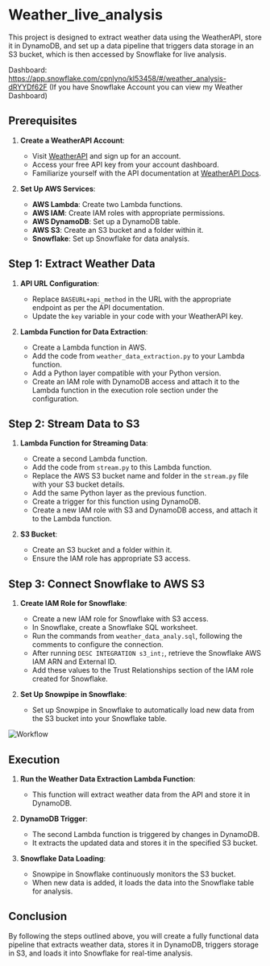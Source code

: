# Weather_live_analysis
This project is designed to extract weather data using the WeatherAPI, store it in DynamoDB, and set up a data pipeline that triggers data storage in an S3 bucket, which is then accessed by Snowflake for live analysis.


Dashboard: https://app.snowflake.com/cpnlyno/kl53458/#/weather_analysis-dRYYDf62F  (If you have Snowflake Account you can view my Weather Dashboard)
## Prerequisites

1. **Create a WeatherAPI Account**:
   - Visit [WeatherAPI](https://www.weatherapi.com/) and sign up for an account.
   - Access your free API key from your account dashboard.
   - Familiarize yourself with the API documentation at [WeatherAPI Docs](https://www.weatherapi.com/docs/).

2. **Set Up AWS Services**:
   - **AWS Lambda**: Create two Lambda functions.
   - **AWS IAM**: Create IAM roles with appropriate permissions.
   - **AWS DynamoDB**: Set up a DynamoDB table.
   - **AWS S3**: Create an S3 bucket and a folder within it.
   - **Snowflake**: Set up Snowflake for data analysis.

## Step 1: Extract Weather Data

1. **API URL Configuration**:
   - Replace `BASEURL+api_method` in the URL with the appropriate endpoint as per the API documentation.
   - Update the `key` variable in your code with your WeatherAPI key.

2. **Lambda Function for Data Extraction**:
   - Create a Lambda function in AWS.
   - Add the code from `weather_data_extraction.py` to your Lambda function.
   - Add a Python layer compatible with your Python version.
   - Create an IAM role with DynamoDB access and attach it to the Lambda function in the execution role section under the configuration.

## Step 2: Stream Data to S3

1. **Lambda Function for Streaming Data**:
   - Create a second Lambda function.
   - Add the code from `stream.py` to this Lambda function.
   - Replace the AWS S3 bucket name and folder in the `stream.py` file with your S3 bucket details.
   - Add the same Python layer as the previous function.
   - Create a trigger for this function using DynamoDB.
   - Create a new IAM role with S3 and DynamoDB access, and attach it to the Lambda function.

2. **S3 Bucket**:
   - Create an S3 bucket and a folder within it.
   - Ensure the IAM role has appropriate S3 access.

## Step 3: Connect Snowflake to AWS S3

1. **Create IAM Role for Snowflake**:
   - Create a new IAM role for Snowflake with S3 access.
   - In Snowflake, create a Snowflake SQL worksheet.
   - Run the commands from `weather_data_analy.sql`, following the comments to configure the connection.
   - After running `DESC INTEGRATION s3_int;`, retrieve the Snowflake AWS IAM ARN and External ID.
   - Add these values to the Trust Relationships section of the IAM role created for Snowflake.

2. **Set Up Snowpipe in Snowflake**:
   - Set up Snowpipe in Snowflake to automatically load new data from the S3 bucket into your Snowflake table.
   
![Workflow](https://github.com/user-attachments/assets/7fb77cee-3e4c-4432-a66e-419ad89fc7ad)

## Execution

1. **Run the Weather Data Extraction Lambda Function**:
   - This function will extract weather data from the API and store it in DynamoDB.

2. **DynamoDB Trigger**:
   - The second Lambda function is triggered by changes in DynamoDB.
   - It extracts the updated data and stores it in the specified S3 bucket.

3. **Snowflake Data Loading**:
   - Snowpipe in Snowflake continuously monitors the S3 bucket.
   - When new data is added, it loads the data into the Snowflake table for analysis.

## Conclusion

By following the steps outlined above, you will create a fully functional data pipeline that extracts weather data, stores it in DynamoDB, triggers storage in S3, and loads it into Snowflake for real-time analysis.
